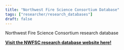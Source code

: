```yaml
---
title: "Northwest Fire Science Consortium Database"
tags: ["researcher/research_databases"]
draft: false
---
```


Northwest Fire Science Consortium research database

[**Visit the NWFSC research database website here!**](https://nwfirescience.org/research-database)

